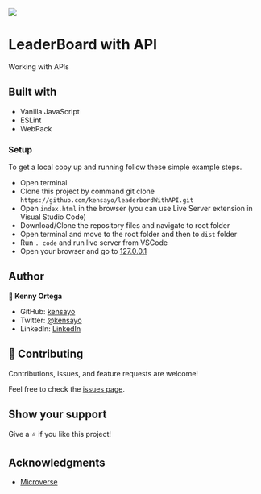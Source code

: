 ![](https://img.shields.io/badge/Microverse-blueviolet)

# LeaderBoard with API

Working with APIs

## Built with

- Vanilla JavaScript
- ESLint
- WebPack

### Setup

To get a local copy up and running follow these simple example steps.

- Open terminal
- Clone this project by command git clone  ```https://github.com/kensayo/leaderbordWithAPI.git```
- Open ```index.html``` in the browser (you can use Live Server extension in Visual Studio Code)
- Download/Clone the repository files and navigate to root folder 
- Open terminal and move to the root folder and then to ```dist``` folder
- Run ```. code``` and run live server from VSCode
- Open your browser and go to [127.0.0.1](127.0.0.1)

## Author

**👤 Kenny Ortega**

- GitHub: [kensayo](https://github.com/kensayo)
- Twitter: [@kensayo](https://twitter.com/kensayo)
- LinkedIn: [LinkedIn](https://www.linkedin.com/in/kenny-ortega/)


## 🤝 Contributing

Contributions, issues, and feature requests are welcome!

Feel free to check the [issues page](../../issues/).

## Show your support

Give a ⭐️ if you like this project!

## Acknowledgments

- [Microverse](https://www.microverse.org/)
